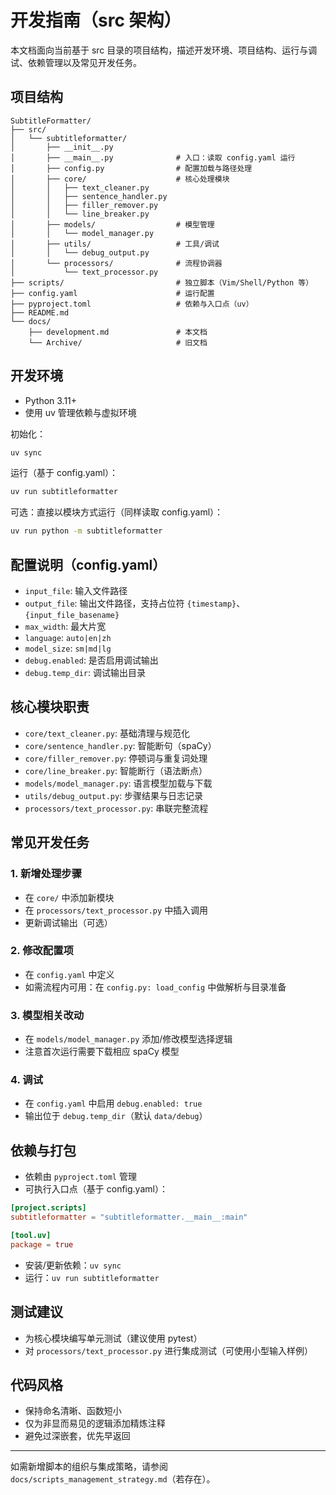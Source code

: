 # 开发指南（src 架构）

本文档面向当前基于 src 目录的项目结构，描述开发环境、项目结构、运行与调试、依赖管理以及常见开发任务。

## 项目结构
```
SubtitleFormatter/
├── src/
│   └── subtitleformatter/
│       ├── __init__.py
│       ├── __main__.py              # 入口：读取 config.yaml 运行
│       ├── config.py                # 配置加载与路径处理
│       ├── core/                    # 核心处理模块
│       │   ├── text_cleaner.py
│       │   ├── sentence_handler.py
│       │   ├── filler_remover.py
│       │   └── line_breaker.py
│       ├── models/                  # 模型管理
│       │   └── model_manager.py
│       ├── utils/                   # 工具/调试
│       │   └── debug_output.py
│       └── processors/              # 流程协调器
│           └── text_processor.py
├── scripts/                         # 独立脚本（Vim/Shell/Python 等）
├── config.yaml                      # 运行配置
├── pyproject.toml                   # 依赖与入口点（uv）
├── README.md
└── docs/
    ├── development.md               # 本文档
    └── Archive/                     # 旧文档
```

## 开发环境
- Python 3.11+
- 使用 uv 管理依赖与虚拟环境

初始化：
```bash
uv sync
```

运行（基于 config.yaml）：
```bash
uv run subtitleformatter
```

可选：直接以模块方式运行（同样读取 config.yaml）：
```bash
uv run python -m subtitleformatter
```

## 配置说明（config.yaml）
- `input_file`: 输入文件路径
- `output_file`: 输出文件路径，支持占位符 `{timestamp}`、`{input_file_basename}`
- `max_width`: 最大片宽
- `language`: `auto|en|zh`
- `model_size`: `sm|md|lg`
- `debug.enabled`: 是否启用调试输出
- `debug.temp_dir`: 调试输出目录

## 核心模块职责
- `core/text_cleaner.py`: 基础清理与规范化
- `core/sentence_handler.py`: 智能断句（spaCy）
- `core/filler_remover.py`: 停顿词与重复词处理
- `core/line_breaker.py`: 智能断行（语法断点）
- `models/model_manager.py`: 语言模型加载与下载
- `utils/debug_output.py`: 步骤结果与日志记录
- `processors/text_processor.py`: 串联完整流程

## 常见开发任务

### 1. 新增处理步骤
- 在 `core/` 中添加新模块
- 在 `processors/text_processor.py` 中插入调用
- 更新调试输出（可选）

### 2. 修改配置项
- 在 `config.yaml` 中定义
- 如需流程内可用：在 `config.py: load_config` 中做解析与目录准备

### 3. 模型相关改动
- 在 `models/model_manager.py` 添加/修改模型选择逻辑
- 注意首次运行需要下载相应 spaCy 模型

### 4. 调试
- 在 `config.yaml` 中启用 `debug.enabled: true`
- 输出位于 `debug.temp_dir`（默认 `data/debug`）

## 依赖与打包
- 依赖由 `pyproject.toml` 管理
- 可执行入口点（基于 config.yaml）：
```toml
[project.scripts]
subtitleformatter = "subtitleformatter.__main__:main"

[tool.uv]
package = true
```
- 安装/更新依赖：`uv sync`
- 运行：`uv run subtitleformatter`

## 测试建议
- 为核心模块编写单元测试（建议使用 pytest）
- 对 `processors/text_processor.py` 进行集成测试（可使用小型输入样例）

## 代码风格
- 保持命名清晰、函数短小
- 仅为非显而易见的逻辑添加精炼注释
- 避免过深嵌套，优先早返回

---
如需新增脚本的组织与集成策略，请参阅 `docs/scripts_management_strategy.md`（若存在）。
